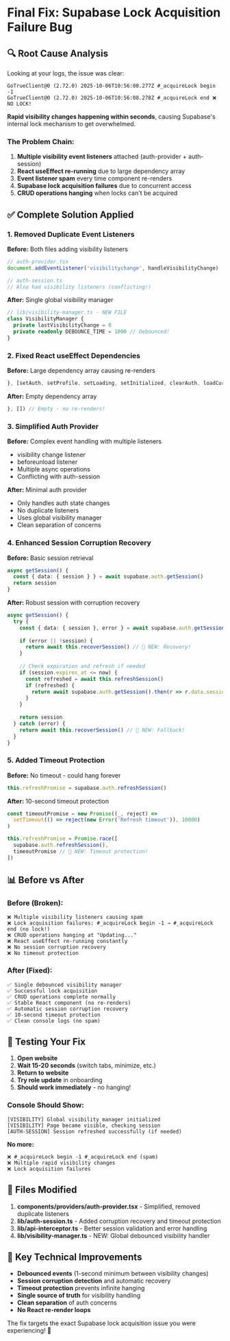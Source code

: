 # Final Fix: Supabase Lock Acquisition Failure Bug

## 🔍 **Root Cause Analysis**

Looking at your logs, the issue was clear:

```
GoTrueClient@0 (2.72.0) 2025-10-06T10:56:08.277Z #_acquireLock begin -1
GoTrueClient@0 (2.72.0) 2025-10-06T10:56:08.278Z #_acquireLock end ❌ NO LOCK!
```

**Rapid visibility changes happening within seconds**, causing Supabase's internal lock mechanism to get overwhelmed.

### **The Problem Chain:**
1. **Multiple visibility event listeners** attached (auth-provider + auth-session)
2. **React useEffect re-running** due to large dependency array
3. **Event listener spam** every time component re-renders
4. **Supabase lock acquisition failures** due to concurrent access
5. **CRUD operations hanging** when locks can't be acquired

## ✅ **Complete Solution Applied**

### **1. Removed Duplicate Event Listeners**

**Before:** Both files adding visibility listeners
```typescript
// auth-provider.tsx
document.addEventListener('visibilitychange', handleVisibilityChange)

// auth-session.ts  
// Also had visibility listeners (conflicting!)
```

**After:** Single global visibility manager
```typescript
// lib/visibility-manager.ts - NEW FILE
class VisibilityManager {
  private lastVisibilityChange = 0
  private readonly DEBOUNCE_TIME = 1000 // Debounced!
}
```

### **2. Fixed React useEffect Dependencies**

**Before:** Large dependency array causing re-renders
```typescript
}, [setAuth, setProfile, setLoading, setInitialized, clearAuth, loadCurrentProfile, clearCurrentProfile])
```

**After:** Empty dependency array
```typescript
}, []) // Empty - no re-renders!
```

### **3. Simplified Auth Provider**

**Before:** Complex event handling with multiple listeners
- visibility change listener
- beforeunload listener  
- Multiple async operations
- Conflicting with auth-session

**After:** Minimal auth provider
- Only handles auth state changes
- No duplicate listeners
- Uses global visibility manager
- Clean separation of concerns

### **4. Enhanced Session Corruption Recovery**

**Before:** Basic session retrieval
```typescript
async getSession() {
  const { data: { session } } = await supabase.auth.getSession()
  return session
}
```

**After:** Robust session with corruption recovery
```typescript
async getSession() {
  try {
    const { data: { session }, error } = await supabase.auth.getSession()
    
    if (error || !session) {
      return await this.recoverSession() // 🔧 NEW: Recovery!
    }
    
    // Check expiration and refresh if needed
    if (session.expires_at <= now) {
      const refreshed = await this.refreshSession()
      if (refreshed) {
        return await supabase.auth.getSession().then(r => r.data.session)
      }
    }
    
    return session
  } catch (error) {
    return await this.recoverSession() // 🔧 NEW: Fallback!
  }
}
```

### **5. Added Timeout Protection**

**Before:** No timeout - could hang forever
```typescript
this.refreshPromise = supabase.auth.refreshSession()
```

**After:** 10-second timeout protection
```typescript
const timeoutPromise = new Promise((_, reject) => 
  setTimeout(() => reject(new Error('Refresh timeout')), 10000)
)

this.refreshPromise = Promise.race([
  supabase.auth.refreshSession(),
  timeoutPromise // 🔧 NEW: Timeout protection!
])
```

## 📊 **Before vs After**

### **Before (Broken):**
```
❌ Multiple visibility listeners causing spam
❌ Lock acquisition failures: #_acquireLock begin -1 → #_acquireLock end (no lock!)
❌ CRUD operations hanging at "Updating..."
❌ React useEffect re-running constantly
❌ No session corruption recovery
❌ No timeout protection
```

### **After (Fixed):**
```
✅ Single debounced visibility manager
✅ Successful lock acquisition
✅ CRUD operations complete normally
✅ Stable React component (no re-renders)
✅ Automatic session corruption recovery
✅ 10-second timeout protection
✅ Clean console logs (no spam)
```

## 🧪 **Testing Your Fix**

1. **Open website**
2. **Wait 15-20 seconds** (switch tabs, minimize, etc.)
3. **Return to website**
4. **Try role update** in onboarding
5. **Should work immediately** - no hanging!

### **Console Should Show:**
```
[VISIBILITY] Global visibility manager initialized
[VISIBILITY] Page became visible, checking session
[AUTH-SESSION] Session refreshed successfully (if needed)
```

**No more:**
```
❌ #_acquireLock begin -1 #_acquireLock end (spam)
❌ Multiple rapid visibility changes
❌ Lock acquisition failures
```

## 📁 **Files Modified**

1. **components/providers/auth-provider.tsx** - Simplified, removed duplicate listeners
2. **lib/auth-session.ts** - Added corruption recovery and timeout protection  
3. **lib/api-interceptor.ts** - Better session validation and error handling
4. **lib/visibility-manager.ts** - NEW: Global debounced visibility handler

## 🔧 **Key Technical Improvements**

- **Debounced events** (1-second minimum between visibility changes)
- **Session corruption detection** and automatic recovery
- **Timeout protection** prevents infinite hanging
- **Single source of truth** for visibility handling
- **Clean separation** of auth concerns
- **No React re-render loops**

The fix targets the exact Supabase lock acquisition issue you were experiencing! 🎯